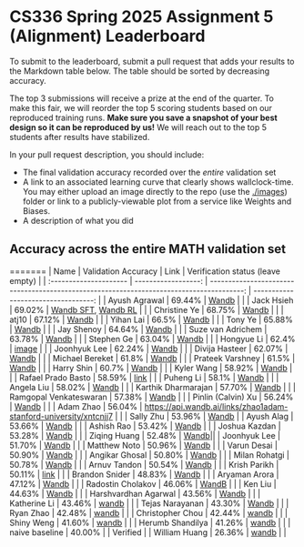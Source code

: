 # CS336 Spring 2025 Assignment 5 (Alignment) Leaderboard

To submit to the leaderboard, submit a pull request that adds your results to
the Markdown table below. The table should be sorted by decreasing accuracy.

The top 3 submissions will receive a prize at the end of the quarter.
To make this fair, we will reorder the top 5 scoring students based on our reproduced training runs.
**Make sure you save a snapshot of your best design so it can be reproduced by us!**
We will reach out to the top 5 students after results have stabilized.

In your pull request description, you should include:

- The final validation accuracy recorded over the _entire_ validation set
- A link to an associated learning curve that clearly shows wallclock-time.
  You may either upload an image directly
  to the repo (use the [./images](./images)) folder or link to a
  publicly-viewable plot from a service like Weights and Biases.
- A description of what you did

## Accuracy across the entire MATH validation set

=======
| Name                   | Validation Accuracy | Link                                                                                     | Verification status (leave empty)   |
| :--------------------- | ------------------: | ---------------------------------------------------------------------------------------: | ----------------------------------: |
| Ayush Agrawal          |              69.44% | [Wandb](https://api.wandb.ai/links/ayushag2410/ji8tbq0r)                                 |                                     |
| Jack Hsieh             |              69.02% | [Wandb SFT](https://wandb.ai/jackellishsieh-stanford-university/cs336-assignment5/run), [Wandb RL](https://wandb.ai/jackellishsieh-stanford-university/cs336-assignment5/runs/86gze96w) | |
| Christine Ye           |              68.75% | [Wandb](https://api.wandb.ai/links/christineye/lang8cr9)                                  |                                     |
| atj10               |              67.12% | [Wandb](https://api.wandb.ai/links/dabs/ccfyp22x)                 |                                     |
| Yihan Lai              |              66.5%  | [Wandb](https://api.wandb.ai/links/ihan-lai0924-stanford-university/yxg3x15l)            |                                     |
| Tony Ye                |              65.88% | [Wandb](https://api.wandb.ai/links/junzeye-stanford-university/kvl8tyds)                 |                                     |
| Jay Shenoy             |              64.64% | [Wandb](https://api.wandb.ai/links/jayshenoy-stanford-university/c188azwi)            |                                     |
| Suze van Adrichem      |              63.78% | [Wandb](https://api.wandb.ai/links/suzevana/phue1ynz)                                    |                                     | 
| Stephen Ge             |              63.04% | [Wandb](https://api.wandb.ai/links/stephenge/8ykmfla9)                                   |                                     |
| Hongyue Li             |              62.4% | [image](image_upload.png)                                   |                                     |
| Joonhyuk Lee           |              62.24% | [Wandb](https://api.wandb.ai/links/joonhyuk-stanford-university/u18wzqc3)                |                                     |
| Divija Hasteer         |              62.07% | [Wandb](https://api.wandb.ai/links/dhasteer-stanford-university/3k3gvwts)                |                                     |
| Michael Bereket        |              61.8%  | [Wandb](https://api.wandb.ai/links/mbereket/lhc83n35)                                    |                                     |
| Prateek Varshney       |              61.5%  | [Wandb](https://api.wandb.ai/links/stanfordcs/i63ohasr)                                  |                                     |
| Harry Shin             |              60.7%  | [Wandb](https://api.wandb.ai/links/dh2shin2-stanford-university/45vxov1e)                |                                     |
| Kyler Wang             |              58.92% | [Wandb](https://api.wandb.ai/links/kylerwang-stanford-university/jnlags7e  )             |                                     |
| Rafael Prado Basto     |              58.59% | [link](./images/val_curves.jpg)                                                          |                                     |
| Puheng Li              |              58.1%  | [Wandb](https://api.wandb.ai/links/puhengli-stanford-university/t3gm8jcd)                |                                     |
| Angela Liu             |              58.02% | [Wandb](https://api.wandb.ai/links/aliu917/1d8hco5a)                                     |                                     |
| Karthik Dharmarajan    |              57.70% | [Wandb](https://api.wandb.ai/links/kdharmarajan/dxmx6vof)                                |                                     |
| Ramgopal Venkateswaran |              57.38% | [Wandb](https://api.wandb.ai/links/ramvenkat98/dplett9b)                                 |                                     |
| Pinlin (Calvin) Xu     |              56.24% | [Wandb](https://api.wandb.ai/links/pinlinxu-lab/e9t16kjy)                                |                                     |
| Adam Zhao              |              56.04% | https://api.wandb.ai/links/zhao1adam-stanford-university/xntcnjj7                        |                                     |
| Sally Zhu      |              53.96% | [Wandb](https://wandb.ai/sallyzhu-stanford-university/a5-grpo/reports/a5--VmlldzoxMzE1ODUyOQ)     |
| Ayush Alag             |              53.66% | [Wandb](https://api.wandb.ai/links/ayushalag1-stanford-university/esgwckyy)              |                                     |
| Ashish Rao             |              53.42% | [Wandb](https://api.wandb.ai/links/aprao/74u866hy)                                       |                                     |
| Joshua Kazdan          |              53.28% | [Wandb](https://wandb.ai/joshteam/grpo-math-sweep/runs/b31ouvue?nw=nwuserjkazdan)        |                                     |
| Ziqing Huang           |              52.48% | [Wandb](https://api.wandb.ai/links/ziqingh-stanford-university/n5va9niu)||
| Joonhyuk Lee           |              51.70% | [Wandb](https://api.wandb.ai/links/joonhyuk-stanford-university/u18wzqc3)                |                                     |
| Matthew Noto           |              50.96% | [Wandb](https://api.wandb.ai/links/backpropt/j8dh03fd)                |                                     |
| Varun Desai            |              50.90% | [Wandb](https://api.wandb.ai/links/vdesai10/eru40f6k)                                    |                                     |
| Angikar Ghosal         |              50.80% | [Wandb](https://api.wandb.ai/links/angikar-stanford-university/tutxloah)                 |                                     |
| Milan Rohatgi          |              50.78% | [Wandb](https://wandb.ai/milanrohatgi/grpo_math_training/reports/A5--VmlldzoxMzE1ODMwMA) |                                     |
| Arnuv Tandon           |              50.54% | [Wandb](https://api.wandb.ai/links/arnuv-tandon-stanford-university/f7iq75kw)            |                                     |
| Krish Parikh           |              50.11% | [link](./images/accuracybytime.png)                                                      |                                     |
| Brandon Snider         |              48.83% | [Wandb](https://api.wandb.ai/links/brandon-snider-stanford-university/n8t743my)          |                                     |
| Aryaman Arora          |              47.12% | [Wandb](https://api.wandb.ai/links/aryamanarora/0kka0efp)                                |                                     |
| Radostin Cholakov      |              46.06% | [WandB](https://api.wandb.ai/links/radi-cho/b23747e2)                                    |                                     |
| Ken Liu                |              44.63% | [Wandb](https://api.wandb.ai/links/kenziyuliu/6yhckuzg)                                  |                                     |
| Harshvardhan Agarwal   |              43.56% | [Wandb](https://api.wandb.ai/links/tokenization/hnclbrtw)                                |                                     |
| Katherine Li           |              43.46% | [wandb](https://api.wandb.ai/links/crfm-kathli/h4cmu8ue)                                 |                                     |
| Tejas Narayanan        |              43.30% | [Wandb](https://api.wandb.ai/links/tejas-narayanan/que2rb47)                             |                                     |
| Ryan Zhao              |              42.48% | [wandb](https://api.wandb.ai/links/knightasterial-stanforduniversity/9sw1cimh)           |                                     |
| Christopher Chou       |              42.44% | [wandb](https://api.wandb.ai/links/babychousr-stanford-university/qnk0qr0t)              |                                     |
| Shiny Weng             |              41.60% | [wandb](https://api.wandb.ai/links/shinyweng-stanford-university/4eekl42h)               |                                     |
| Herumb Shandilya       |              41.26% | [wandb](https://wandb.ai/krypticmouse/cs336-alignment/runs/4n4wsrq4)                     |                                     |
| naive baseline         |              40.00% |                                                                                          |                          Verified   |
| William Huang          |              26.36% | [wandb](https://api.wandb.ai/links/abcisosm/ajpz2uhx)                                    |                                     |